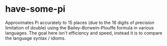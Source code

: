 # have-some-pi


Approximates Pi accurately to 15 places (due to the 16 digits of precision limitation of double) using the Bailey–Borwein–Plouffe formula in various languages.  The goal here isn't efficiency and speed, instead it is to compare the language syntax / idioms.



